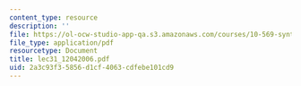 ```yaml
---
content_type: resource
description: ''
file: https://ol-ocw-studio-app-qa.s3.amazonaws.com/courses/10-569-synthesis-of-polymers-fall-2006/2a3c93f35856d1cf4063cdfebe101cd9_lec31_12042006.pdf
file_type: application/pdf
resourcetype: Document
title: lec31_12042006.pdf
uid: 2a3c93f3-5856-d1cf-4063-cdfebe101cd9
---
```

